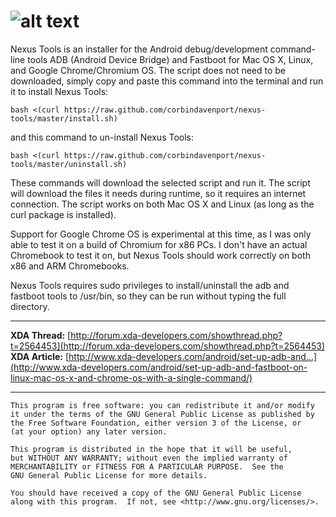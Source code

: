 ![alt text](http://i.imgur.com/shjM51Q.png "Nexus Tools")
===========

Nexus Tools is an installer for the Android debug/development command-line tools ADB (Android Device Bridge) and Fastboot for Mac OS X, Linux, and Google Chrome/Chromium OS. The script does not need to be downloaded, simply copy and paste this command into the terminal and run it to install Nexus Tools:
```
bash <(curl https://raw.github.com/corbindavenport/nexus-tools/master/install.sh)
```
and this command to un-install Nexus Tools:
```
bash <(curl https://raw.github.com/corbindavenport/nexus-tools/master/uninstall.sh)
```
These commands will download the selected script and run it. The script will download the files it needs during runtime, so it requires an internet connection. The script works on both Mac OS X and Linux (as long as the curl package is installed).

Support for Google Chrome OS is experimental at this time, as I was only able to test it on a build of Chromium for x86 PCs. I don't have an actual Chromebook to test it on, but Nexus Tools should work correctly on both x86 and ARM Chromebooks.

Nexus Tools requires sudo privileges to install/uninstall the adb and fastboot tools to /usr/bin, so they can be run without typing the full directory.

---------------------------------------

__XDA Thread:__ [http://forum.xda-developers.com/showthread.php?t=2564453](http://forum.xda-developers.com/showthread.php?t=2564453)
__XDA Article:__ [http://www.xda-developers.com/android/set-up-adb-and...](http://www.xda-developers.com/android/set-up-adb-and-fastboot-on-linux-mac-os-x-and-chrome-os-with-a-single-command/)

---------------------------------------

    This program is free software: you can redistribute it and/or modify
    it under the terms of the GNU General Public License as published by
    the Free Software Foundation, either version 3 of the License, or
    (at your option) any later version.

    This program is distributed in the hope that it will be useful,
    but WITHOUT ANY WARRANTY; without even the implied warranty of
    MERCHANTABILITY or FITNESS FOR A PARTICULAR PURPOSE.  See the
    GNU General Public License for more details.

    You should have received a copy of the GNU General Public License
    along with this program.  If not, see <http://www.gnu.org/licenses/>.
